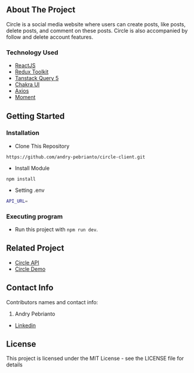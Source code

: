 <!-- ABOUT THE PROJECT -->
## About The Project

Circle is a social media website where users can create posts, like posts, delete posts, and comment on these posts. Circle is also accompanied by follow and delete account features. 

### Technology Used
- [ReactJS](https://react.dev/)
- [Redux Toolkit](https://redux-toolkit.js.org/)
- [Tanstack Query 5](https://tanstack.com/query/v5/)
- [Chakra UI](https://chakra-ui.com/)
- [Axios](https://github.com/axios/axios)
- [Moment](https://momentjs.com/) 
  
<!-- GETTING STARTED -->
## Getting Started

### Installation
- Clone This Repository

`https://github.com/andry-pebrianto/circle-client.git`

- Install Module

`npm install`

- Setting .env

```bash
API_URL=
```

### Executing program

- Run this project with `npm run dev`.

<!-- RELATED PROJECT -->
## Related Project

- [Circle API](https://github.com/andry-pebrianto/circle-server)
- [Circle Demo](https://circle.andrypebrianto.com)

<!-- CONTACT INFO -->
## Contact Info

Contributors names and contact info: 

1. Andry Pebrianto

- [Linkedin](https://www.linkedin.com/in/andry-pebrianto)

## License 

This project is licensed under the MIT License - see the LICENSE file for details 
